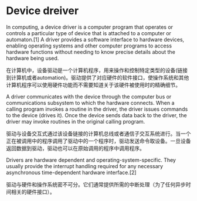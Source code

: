 # Device dreiver

In computing, a device driver is a computer program that operates or controls a particular type of device that is attached to a computer or automaton.[1] A driver provides a software interface to hardware devices, enabling operating systems and other computer programs to access hardware functions without needing to know precise details about the hardware being used.

在计算机中，设备驱动是一个计算机程序，用来操作和控制特定类型的设备(链接到计算机或者automation)。驱动提供了对应硬件的软件接口，使操作系统和其他计算机程序可以使用硬件功能而不需要知道关于该硬件被使用时的精确细节。

A driver communicates with the device through the computer bus or communications subsystem to which the hardware connects. When a calling program invokes a routine in the driver, the driver issues commands to the device (drives it). Once the device sends data back to the driver, the driver may invoke routines in the original calling program.

驱动与设备交互式通过该设备链接的计算机总线或者通信子交互系统进行。当一个正在被调用中的程序调用了驱动中的一个程序时，驱动发送命令取设备。一旦设备返回数据到驱动，驱动也可以在原始调用的程序中调用程序。

Drivers are hardware dependent and operating-system-specific. They usually provide the interrupt handling required for any necessary asynchronous time-dependent hardware interface.[2]

驱动与硬件和操作系统密不可分。它们通常提供所需的中断处理（为了任何异步时间相关的硬件接口）。
